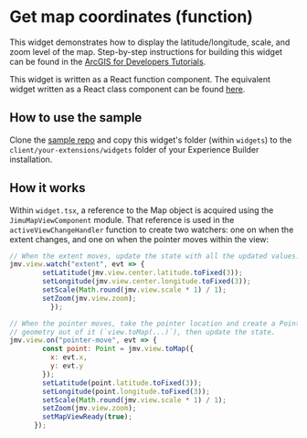 # Get map coordinates (function)

This widget demonstrates how to display the latitude/longitude, scale, and zoom level of the map. Step-by-step instructions for building this widget can be found in the [ArcGIS for Developers Tutorials](https://developers.arcgis.com/labs/experiencebuilder/get-map-coordinates/).

This widget is written as a React function component. The equivalent widget written as a React class component can be found [here](../get-map-coordinates-class/).

## How to use the sample

Clone the [sample repo](https://github.com/esri/arcgis-experience-builder-sdk-resources) and copy this widget's folder (within `widgets`) to the `client/your-extensions/widgets` folder of your Experience Builder installation.

## How it works

Within `widget.tsx`, a reference to the Map object is acquired using the `JimuMapViewComponent` module. That reference is used in the `activeViewChangeHandler` function to create two watchers: one on when the extent changes, and one on when the pointer moves within the view:

```js
// When the extent moves, update the state with all the updated values.
jmv.view.watch("extent", evt => {
        setLatitude(jmv.view.center.latitude.toFixed(3));
        setLongitude(jmv.view.center.longitude.toFixed(3));
        setScale(Math.round(jmv.view.scale * 1) / 1);
        setZoom(jmv.view.zoom);
          });

// When the pointer moves, take the pointer location and create a Point
// geometry out of it (`view.toMap(...)`), then update the state.
jmv.view.on("pointer-move", evt => {
        const point: Point = jmv.view.toMap({
          x: evt.x,
          y: evt.y
        });
        setLatitude(point.latitude.toFixed(3));
        setLongitude(point.longitude.toFixed(3));
        setScale(Math.round(jmv.view.scale * 1) / 1);
        setZoom(jmv.view.zoom);
        setMapViewReady(true);
      });
```
